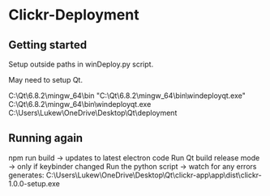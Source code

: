 # Clickr-Deployment



## Getting started

Setup outside paths in winDeploy.py script.

May need to setup Qt.

C:\Qt\6.8.2\mingw_64\bin
"C:\Qt\6.8.2\mingw_64\bin\windeployqt.exe"
C:\Qt\6.8.2\mingw_64\bin\windeployqt.exe C:\Users\Lukew\OneDrive\Desktop\Qt\deployment  

## Running again

npm run build -> updates to latest electron code
Run Qt build release mode -> only if keybinder changed
Run the python script -> watch for any errors
generates:
C:\Users\Lukew\OneDrive\Desktop\Qt\clickr-app\app\dist\clickr-1.0.0-setup.exe
